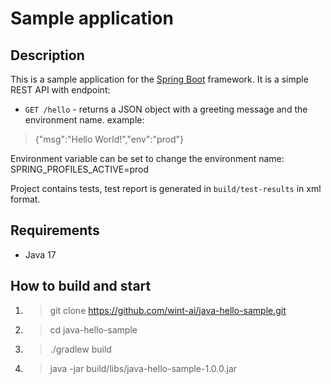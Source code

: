 # Sample application

## Description

This is a sample application for the [Spring Boot](https://spring.io/projects/spring-boot) framework.
It is a simple REST API with endpoint:

* `GET /hello` - returns a JSON object with a greeting message and the environment name.
  example:

> {"msg":"Hello World!","env":"prod"}

Environment variable can be set to change the environment name: SPRING_PROFILES_ACTIVE=prod

Project contains tests, test report is generated in `build/test-results` in xml format.

## Requirements

* Java 17

## How to build and start

1. > git clone https://github.com/wint-ai/java-hello-sample.git
2. > cd java-hello-sample
3. > ./gradlew build
4. > java -jar build/libs/java-hello-sample-1.0.0.jar